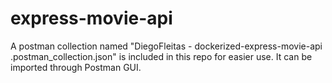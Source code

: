# express-movie-api

A postman collection named "DiegoFleitas - dockerized-express-movie-api .postman_collection.json" is included in this repo for easier use.
It can be imported through Postman GUI.
